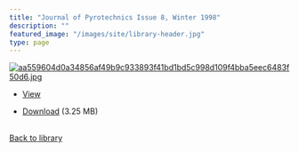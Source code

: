 ```yaml
---
title: "Journal of Pyrotechnics Issue 8, Winter 1998"
description: ""
featured_image: "/images/site/library-header.jpg"
type: page
---
```


<a href="https://drive.google.com/file/d/11em7KxrjHXL3elTidQMV6o_nQkCVHpX7/view" target="_blank">![aa559604d0a34856af49b9c933893f41bd1bd5c998d109f4bba5eec6483f50d6.jpg](/images/library/aa559604d0a34856af49b9c933893f41bd1bd5c998d109f4bba5eec6483f50d6.jpg)</a>
* <a href="https://drive.google.com/file/d/11em7KxrjHXL3elTidQMV6o_nQkCVHpX7/view" target="_blank">View</a>

* [Download](https://drive.google.com/uc?export=download&id=11em7KxrjHXL3elTidQMV6o_nQkCVHpX7) (3.25 MB)

<br />[Back to library](/library/)
